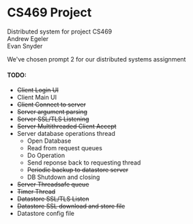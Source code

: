 # CS469 Project

Distributed system for project CS469 \
Andrew Egeler \
Evan Snyder

We've chosen prompt 2 for our distributed systems assignment

#### TODO:
* ~~Client Login UI~~
* Client Main UI
* ~~Client Connect to server~~
* ~~Server argument parsing~~
* ~~Server SSL/TLS Listening~~
* ~~Server Multithreaded Client Accept~~
* Server database operations thread
  * Open Database
  * Read from request queues
  * Do Operation
  * Send reponse back to requesting thread
  * ~~Periodic backup to datastore server~~
  * DB Shutdown and closing
 * ~~Server Threadsafe queue~~
 * ~~Timer Thread~~
 * ~~Datastore SSL/TLS Listen~~
 * ~~Datastore SSL download and store file~~
 * Datastore config file
